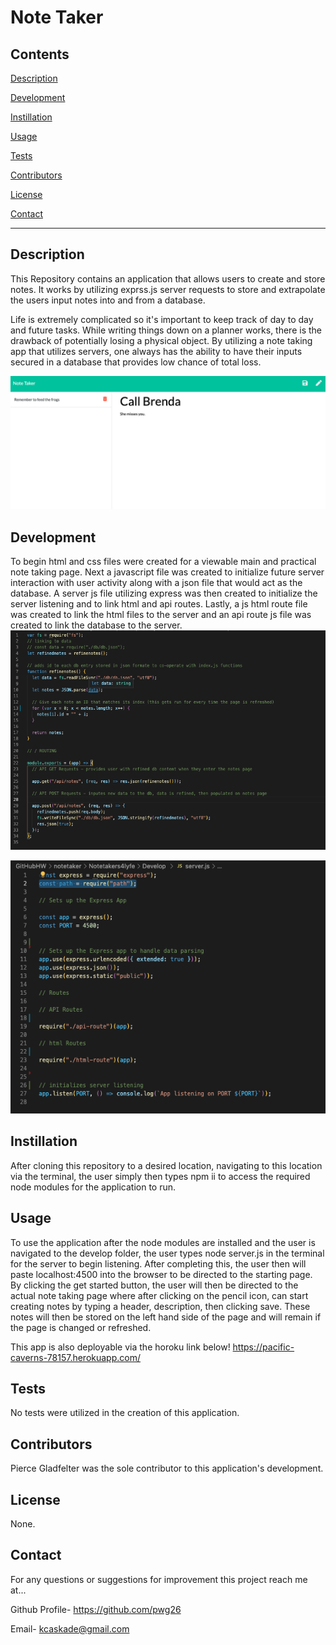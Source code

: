# Note Taker 

## Contents  
[Description](#Description) 
 
[Development](#Development) 

[Instillation](#Instillation)

[Usage](#Usage)

[Tests](#Tests)

[Contributors](#Contributors)

[License](#License)

[Contact](#Contact)


*  *  *  *  *

## Description
This Repository contains an application that allows users to create and store notes. It works by utilizing exprss.js server requests to store and extrapolate the users input notes into and from a database. 

Life is extremely complicated so it's important to keep track of day to day and future tasks. While writing things down on a planner works, there is the drawback of potentially losing a physical object. By utilizing a note taking app that utilizes servers, one always has the ability to have their inputs secured in a database that provides low chance of total loss.

<img src="https://github.com/pwg26/Notetakers4lyfe/blob/main/Assets/Pictures/page.png" >

## Development
To begin html and css files were created for a viewable main and practical note taking page. Next a javascript file was created to initialize future  server interaction with user activity along with a json file that would act as the database. A server js file utilizing express was then created to initialize the server listening and to link html and api routes. Lastly, a js html route file was created to link the html files to the server and an api route js file was created to link the database to the server.
<img src="https://github.com/pwg26/Notetakers4lyfe/blob/main/Assets/Pictures/code1.png" >
 
 <img src="https://github.com/pwg26/Notetakers4lyfe/blob/main/Assets/Pictures/code2.png" >

## Instillation
After cloning this repository to a desired location, navigating to this location via the terminal, the user simply then types npm ii to access the required node modules for the application to run.


## Usage
To use the application after the node modules are installed and the user is navigated to the develop folder, the user types node server.js in the terminal for the server to begin listening. After completing this, the user then will paste localhost:4500 into the browser to be directed to the starting page. By clicking the get started button, the user will then be directed to the actual note taking page where after clicking on the pencil icon, can start creating notes by typing a header, description, then clicking save. These notes will then be stored on the left hand side of the page and will remain if the page is changed or refreshed.

This app is also deployable via the horoku link below!
https://pacific-caverns-78157.herokuapp.com/


## Tests
No tests were utilized in the creation of this application.


## Contributors
Pierce Gladfelter was the sole contributor to this application's development.


## License
None.


## Contact
For any questions or suggestions for improvement this project reach me at... 

Github Profile-  https://github.com/pwg26

Email- kcaskade@gmail.com
